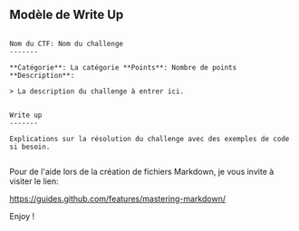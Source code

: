 Modèle de Write Up
-------------

```

Nom du CTF: Nom du challenge
-------

**Catégorie**: La catégorie **Points**: Nombre de points **Description**:

> La description du challenge à entrer ici.


Write up
-------

Explications sur la résolution du challenge avec des exemples de code si besoin.


```

Pour de l'aide lors de la création de fichiers Markdown, je vous invite à visiter le lien:

https://guides.github.com/features/mastering-markdown/

Enjoy !
